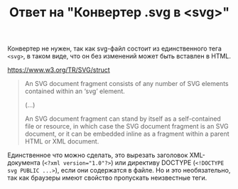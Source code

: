 ﻿---
title: "Ответ на \"Конвертер .svg в &lt;svg&gt;\""
se.owner.user_id: 240512
se.owner.display_name: "MSDN.WhiteKnight"
se.owner.link: "https://ru.stackoverflow.com/users/240512/msdn-whiteknight"
se.answer_id: 884774
se.question_id: 570284
se.post_type: answer
se.score: 1
se.is_accepted: False
---
<p>Конвертер не нужен, так как svg-файл состоит из единственного тега <code>&lt;svg&gt;</code>, в таком виде, что он без изменений может быть вставлен в HTML.</p>

<p><a href="https://www.w3.org/TR/SVG/struct" rel="nofollow noreferrer">https://www.w3.org/TR/SVG/struct</a></p>

<blockquote>
  <p>An SVG document fragment consists of any number of SVG elements contained within an ‘svg’ element.</p>
  
  <p>(...)</p>
  
  <p>An SVG document fragment can stand by itself as a self-contained file or resource, in which case the SVG document fragment is an SVG document, or it can be embedded inline as a fragment within a parent HTML or XML document.</p>
</blockquote>

<p>Единственное что можно сделать, это вырезать заголовок XML-документа (<code>&lt;?xml version="1.0"?&gt;</code>) или директиву DOCTYPE (<code>&lt;!DOCTYPE svg PUBLIC ...&gt;</code>), если они содержатся в файле. Но и это необязательно, так как браузеры имеют свойство пропускать неизвестные теги.</p>
